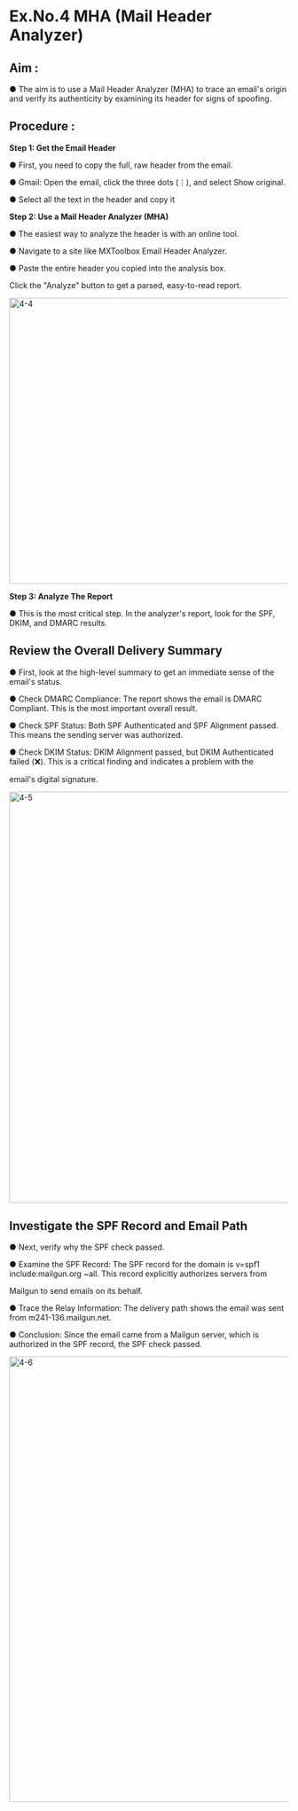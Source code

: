 # Ex.No.4 MHA (Mail Header Analyzer)

## Aim :

● The aim is to use a Mail Header Analyzer (MHA) to trace an email's origin and verify its authenticity by examining its header for signs of spoofing.

## Procedure :

**Step 1: Get the Email Header**

● First, you need to copy the full, raw header from the email.

● Gmail: Open the email, click the three dots (⋮), and select Show original.

● Select all the text in the header and copy it

**Step 2: Use a Mail Header Analyzer (MHA)**

● The easiest way to analyze the header is with an online tool.

● Navigate to a site like MXToolbox Email Header Analyzer.

● Paste the entire header you copied into the analysis box.


Click the "Analyze" button to get a parsed, easy-to-read report.


<img width="1899" height="516" alt="4-4" src="https://github.com/user-attachments/assets/81eac3fb-ab2a-49d4-bb39-e31e50a39ba3" />

**Step 3: Analyze The Report**

● This is the most critical step. In the analyzer's report, look for the SPF, DKIM, and DMARC results.

## Review the Overall Delivery Summary

● First, look at the high-level summary to get an immediate sense of the email's status.

● Check DMARC Compliance: The report shows the email is DMARC Compliant. This is the most important overall result.

● Check SPF Status: Both SPF Authenticated and SPF Alignment passed. This means the sending server was authorized.

● Check DKIM Status: DKIM Alignment passed, but DKIM Authenticated failed (❌). This is a critical finding and indicates a problem with the 

email's digital signature.

<img width="1842" height="742" alt="4-5" src="https://github.com/user-attachments/assets/3f315de3-720a-499c-9682-4f325a12bbc0" />

## Investigate the SPF Record and Email Path

● Next, verify why the SPF check passed.

● Examine the SPF Record: The SPF record for the domain is v=spf1 include:mailgun.org ~all. This record explicitly authorizes servers from

Mailgun to send emails on its behalf.

● Trace the Relay Information: The delivery path shows the email was sent from m241-136.mailgun.net.

● Conclusion: Since the email came from a Mailgun server, which is authorized in the SPF record, the SPF check passed.

<img width="1832" height="804" alt="4-6" src="https://github.com/user-attachments/assets/6fbda3a5-07b0-41e2-8c4c-ad76a183692b" />




